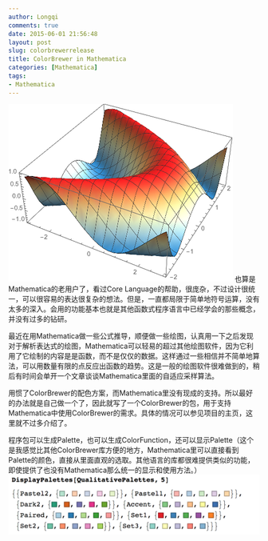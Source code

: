 ```yaml
---
author: Longqi
comments: true
date: 2015-06-01 21:56:48
layout: post
slug: colorbrewerrelease
title: ColorBrewer in Mathematica
categories: [Mathematica]
tags:
- Mathematica
---
```

![ColorBrewer](/public/images/colorbrewer.png)
也算是Mathematica的老用户了，看过Core Language的帮助，很庞杂，不过设计很统一，可以很容易的表达很复杂的想法。但是，一直都局限于简单地符号运算，没有太多的深入。会用的功能基本也就是其他函数式程序语言中已经学会的那些概念，并没有过多的钻研。

最近在用Mathematica做一些公式推导，顺便做一些绘图，认真用一下之后发现对于解析表达式的绘图，Mathematica可以轻易的超过其他绘图软件，因为它利用了它绘制的内容是是函数，而不是仅仅的数据。这样通过一些相信并不简单地算法，可以用数量有限的点反应出函数的趋势。这是一般的绘图软件很难做到的，稍后有时间会单开一个文章谈谈Mathematica里面的自适应采样算法。

用惯了ColorBrewer的配色方案，而Mathematica里没有现成的支持。所以最好的办法就是自己做一个了，因此就写了一个ColorBrewer的包，用于支持Mathematica中使用ColorBrewer的需求。具体的情况可以参见项目的主页，这里就不过多介绍了。

程序包可以生成Palette，也可以生成ColorFunction，还可以显示Palette（这个是我感觉比其他ColorBrewer库方便的地方，Mathematica里可以直接看到Palette的颜色，直接从里面直观的选取。其他语言的库都很难提供类似的功能，即使提供了也没有Mathematica那么统一的显示和使用方法。）
![Palette](/public/images/display.png)

